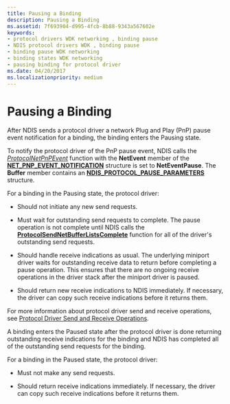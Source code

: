 ```yaml
---
title: Pausing a Binding
description: Pausing a Binding
ms.assetid: 7f693904-d995-4fcb-8b88-9343a567602e
keywords:
- protocol drivers WDK networking , binding pause
- NDIS protocol drivers WDK , binding pause
- binding pause WDK networking
- binding states WDK networking
- pausing binding for protocol driver
ms.date: 04/20/2017
ms.localizationpriority: medium
---
```


# Pausing a Binding





After NDIS sends a protocol driver a network Plug and Play (PnP) pause event notification for a binding, the binding enters the Pausing state.

To notify the protocol driver of the PnP pause event, NDIS calls the [*ProtocolNetPnPEvent*](https://msdn.microsoft.com/library/windows/hardware/ff570263) function with the **NetEvent** member of the [**NET\_PNP\_EVENT\_NOTIFICATION**](https://msdn.microsoft.com/library/windows/hardware/ff568752) structure is set to **NetEventPause**. The **Buffer** member contains an [**NDIS\_PROTOCOL\_PAUSE\_PARAMETERS**](https://msdn.microsoft.com/library/windows/hardware/ff566839) structure.

For a binding in the Pausing state, the protocol driver:

-   Should not initiate any new send requests.

-   Must wait for outstanding send requests to complete. The pause operation is not complete until NDIS calls the [**ProtocolSendNetBufferListsComplete**](https://msdn.microsoft.com/library/windows/hardware/ff570268) function for all of the driver's outstanding send requests.

-   Should handle receive indications as usual. The underlying miniport driver waits for outstanding receive data to return before completing a pause operation. This ensures that there are no ongoing receive operations in the driver stack after the miniport driver is paused.

-   Should return new receive indications to NDIS immediately. If necessary, the driver can copy such receive indications before it returns them.

For more information about protocol driver send and receive operations, see [Protocol Driver Send and Receive Operations](protocol-driver-send-and-receive-operations.md).

A binding enters the Paused state after the protocol driver is done returning outstanding receive indications for the binding and NDIS has completed all of the outstanding send requests for the binding.

For a binding in the Paused state, the protocol driver:

-   Must not make any send requests.

-   Should return receive indications immediately. If necessary, the driver can copy such receive indications before it returns them.

 

 





